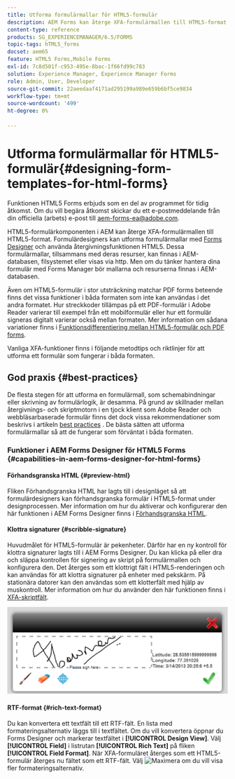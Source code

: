 ```yaml
---
title: Utforma formulärmallar för HTML5-formulär
description: AEM Forms kan återge XFA-formulärmallen till HTML5-format. Formulärdesigners kan utforma blankettmallar med Designer och använda HTML5-renderingsfunktionen.
content-type: reference
products: SG_EXPERIENCEMANAGER/6.5/FORMS
topic-tags: hTML5_forms
docset: aem65
feature: HTML5 Forms,Mobile Forms
exl-id: 7c8d501f-c953-495e-8bac-1f66fd99c783
solution: Experience Manager, Experience Manager Forms
role: Admin, User, Developer
source-git-commit: 22aeedaaf4171ad295199a989e659b6bf5ce9834
workflow-type: tm+mt
source-wordcount: '499'
ht-degree: 0%

---
```


# Utforma formulärmallar för HTML5-formulär{#designing-form-templates-for-html-forms}

<span class="preview"> Funktionen HTML5 Forms erbjuds som en del av programmet för tidig åtkomst. Om du vill begära åtkomst skickar du ett e-postmeddelande från din officiella (arbets) e-post till aem-forms-ea@adobe.com.
</span>

HTML5-formulärkomponenten i AEM kan återge XFA-formulärmallen till HTML5-format. Formulärdesigners kan utforma formulärmallar med [Forms Designer](https://www.adobe.com/go/learn_aemforms_designer_63) och använda återgivningsfunktionen HTML5. Dessa formulärmallar, tillsammans med deras resurser, kan finnas i AEM-databasen, filsystemet eller visas via http. Men om du tänker hantera dina formulär med Forms Manager bör mallarna och resurserna finnas i AEM-databasen.

Även om HTML5-formulär i stor utsträckning matchar PDF forms beteende finns det vissa funktioner i båda formaten som inte kan användas i det andra formatet. Hur streckkoder tillämpas på ett PDF-formulär i Adobe Reader varierar till exempel från ett mobilformulär eller hur ett formulär signeras digitalt varierar också mellan formaten. Mer information om sådana variationer finns i [Funktionsdifferentiering mellan HTML5-formulär och PDF forms](/help/forms/feature-differentiation-html5-forms-pdf-forms.md).

Vanliga XFA-funktioner finns i följande metodtips och riktlinjer för att utforma ett formulär som fungerar i båda formaten.

## God praxis {#best-practices}

De flesta stegen för att utforma en formulärmall, som schemabindningar eller skrivning av formulärlogik, är desamma. På grund av skillnader mellan återgivnings- och skriptmotorn i en tjock klient som Adobe Reader och webbläsarbaserade formulär finns det dock vissa rekommendationer som beskrivs i artikeln [best practices](/help/forms/design-accessible-html5-forms.md) . De bästa sätten att utforma formulärmallar så att de fungerar som förväntat i båda formaten.

### Funktioner i AEM Forms Designer för HTML5 Forms {#capabilities-in-aem-forms-designer-for-html-forms}

#### Förhandsgranska HTML {#preview-html}

Fliken Förhandsgranska HTML har lagts till i designläget så att formulärdesigners kan förhandsgranska formulär i HTML5-format under designprocessen. Mer information om hur du aktiverar och konfigurerar den här funktionen i AEM Forms Designer finns i [Förhandsgranska HTML](/help/forms/preview-xdp-forms-html.md).

#### Klottra signaturer {#scribble-signature}

Huvudmålet för HTML5-formulär är pekenheter. Därför har en ny kontroll för klottra signaturer lagts till i AEM Forms Designer. Du kan klicka på eller dra och släppa kontrollen för signering av skript på formulärmallen och konfigurera den. Det återges som ett klottrigt fält i HTML5-renderingen och kan användas för att klottra signaturer på enheter med pekskärm. På stationära datorer kan den användas som ett klotterfält med hjälp av muskontroll. Mer information om hur du använder den här funktionen finns i [XFA-skriptfält](/help/forms/signing-forms-using-scribble.md).

![4](assets/4.png)

#### RTF-format {#rich-text-format}

Du kan konvertera ett textfält till ett RTF-fält. En lista med formateringsalternativ läggs till i textfältet. Om du vill konvertera öppnar du Forms Designer och markerar textfältet i **[!UICONTROL Design View]**. Välj **[!UICONTROL Field]** i listrutan **[!UICONTROL Rich Text]** på fliken **[!UICONTROL Field Format]**. När XFA-formuläret återges som ett HTML5-formulär återges nu fältet som ett RTF-fält. Välj ![Maximera](assets/maximize_icon.svg) om du vill visa fler formateringsalternativ.
